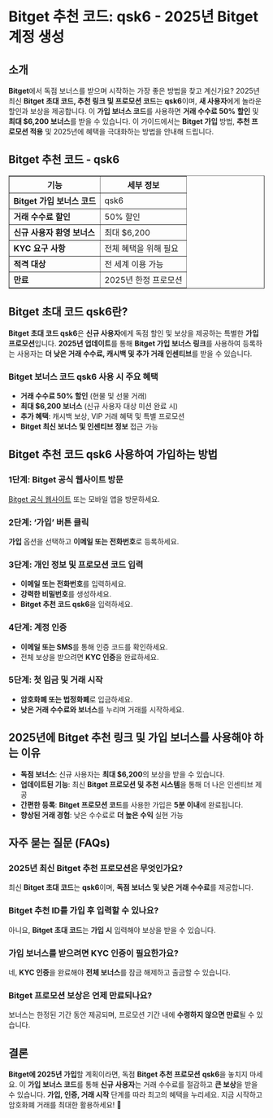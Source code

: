 <h1>Bitget 추천 코드: qsk6 - 2025년 Bitget 계정 생성</h1>

<h2>소개</h2>
<p><strong>Bitget</strong>에서 독점 보너스를 받으며 시작하는 가장 좋은 방법을 찾고 계신가요? 2025년 최신 <strong>Bitget 초대 코드, 추천 링크 및 프로모션 코드</strong>는 <strong>qsk6</strong>이며, <strong>새 사용자</strong>에게 놀라운 할인과 보상을 제공합니다. 이 <strong>가입 보너스 코드</strong>를 사용하면 <strong>거래 수수료 50% 할인</strong> 및 <strong>최대 $6,200 보너스</strong>를 받을 수 있습니다. 이 가이드에서는 <strong>Bitget 가입</strong> 방법, <strong>추천 프로모션 적용</strong> 및 2025년에 혜택을 극대화하는 방법을 안내해 드립니다.</p>

<h2>Bitget 추천 코드 - qsk6</h2>
<table border="1">
    <tr>
        <th>기능</th>
        <th>세부 정보</th>
    </tr>
    <tr>
        <td><strong>Bitget 가입 보너스 코드</strong></td>
        <td>qsk6</td>
    </tr>
    <tr>
        <td><strong>거래 수수료 할인</strong></td>
        <td>50% 할인</td>
    </tr>
    <tr>
        <td><strong>신규 사용자 환영 보너스</strong></td>
        <td>최대 $6,200</td>
    </tr>
    <tr>
        <td><strong>KYC 요구 사항</strong></td>
        <td>전체 혜택을 위해 필요</td>
    </tr>
    <tr>
        <td><strong>적격 대상</strong></td>
        <td>전 세계 이용 가능</td>
    </tr>
    <tr>
        <td><strong>만료</strong></td>
        <td>2025년 한정 프로모션</td>
    </tr>
</table>

<h2>Bitget 초대 코드 qsk6란?</h2>
<p><strong>Bitget 초대 코드 qsk6</strong>은 <strong>신규 사용자</strong>에게 독점 할인 및 보상을 제공하는 특별한 <strong>가입 프로모션</strong>입니다. <strong>2025년 업데이트</strong>를 통해 <strong>Bitget 가입 보너스 링크</strong>를 사용하여 등록하는 사용자는 <strong>더 낮은 거래 수수료, 캐시백 및 추가 거래 인센티브</strong>를 받을 수 있습니다.</p>

<h3>Bitget 보너스 코드 qsk6 사용 시 주요 혜택</h3>
<ul>
    <li><strong>거래 수수료 50% 할인</strong> (현물 및 선물 거래)</li>
    <li><strong>최대 $6,200 보너스</strong> (신규 사용자 대상 미션 완료 시)</li>
    <li><strong>추가 혜택</strong>: 캐시백 보상, VIP 거래 혜택 및 특별 프로모션</li>
    <li><strong>Bitget 최신 보너스 및 인센티브 정보</strong> 접근 가능</li>
</ul>

<h2>Bitget 추천 코드 qsk6 사용하여 가입하는 방법</h2>
<h3>1단계: Bitget 공식 웹사이트 방문</h3>
<p><a href="https://partner.bitget.com/bg/LP3S5U">Bitget 공식 웹사이트</a> 또는 모바일 앱을 방문하세요.</p>

<h3>2단계: ‘가입’ 버튼 클릭</h3>
<p><strong>가입</strong> 옵션을 선택하고 <strong>이메일 또는 전화번호</strong>로 등록하세요.</p>

<h3>3단계: 개인 정보 및 프로모션 코드 입력</h3>
<ul>
    <li><strong>이메일 또는 전화번호</strong>를 입력하세요.</li>
    <li><strong>강력한 비밀번호</strong>를 생성하세요.</li>
    <li><strong>Bitget 추천 코드 qsk6</strong>을 입력하세요.</li>
</ul>

<h3>4단계: 계정 인증</h3>
<ul>
    <li><strong>이메일 또는 SMS</strong>를 통해 인증 코드를 확인하세요.</li>
    <li>전체 보상을 받으려면 <strong>KYC 인증</strong>을 완료하세요.</li>
</ul>

<h3>5단계: 첫 입금 및 거래 시작</h3>
<ul>
    <li><strong>암호화폐 또는 법정화폐</strong>로 입금하세요.</li>
    <li><strong>낮은 거래 수수료와 보너스</strong>를 누리며 거래를 시작하세요.</li>
</ul>

<h2>2025년에 Bitget 추천 링크 및 가입 보너스를 사용해야 하는 이유</h2>
<ul>
    <li><strong>독점 보너스</strong>: 신규 사용자는 <strong>최대 $6,200</strong>의 보상을 받을 수 있습니다.</li>
    <li><strong>업데이트된 기능</strong>: 최신 <strong>Bitget 프로모션 및 추천 시스템</strong>을 통해 더 나은 인센티브 제공</li>
    <li><strong>간편한 등록</strong>: <strong>Bitget 프로모션 코드</strong>를 사용한 가입은 <strong>5분 이내</strong>에 완료됩니다.</li>
    <li><strong>향상된 거래 경험</strong>: 낮은 수수료로 <strong>더 높은 수익</strong> 실현 가능</li>
</ul>

<h2>자주 묻는 질문 (FAQs)</h2>
<h3>2025년 최신 Bitget 추천 프로모션은 무엇인가요?</h3>
<p>최신 <strong>Bitget 초대 코드</strong>는 <strong>qsk6</strong>이며, <strong>독점 보너스 및 낮은 거래 수수료</strong>를 제공합니다.</p>

<h3>Bitget 추천 ID를 가입 후 입력할 수 있나요?</h3>
<p>아니요, <strong>Bitget 초대 코드</strong>는 <strong>가입 시</strong> 입력해야 보상을 받을 수 있습니다.</p>

<h3>가입 보너스를 받으려면 KYC 인증이 필요한가요?</h3>
<p>네, <strong>KYC 인증</strong>을 완료해야 <strong>전체 보너스</strong>를 잠금 해제하고 출금할 수 있습니다.</p>

<h3>Bitget 프로모션 보상은 언제 만료되나요?</h3>
<p>보너스는 한정된 기간 동안 제공되며, 프로모션 기간 내에 <strong>수령하지 않으면 만료</strong>될 수 있습니다.</p>

<h2>결론</h2>
<p><strong>Bitget에 2025년 가입</strong>할 계획이라면, 독점 <strong>Bitget 추천 프로모션</strong> <strong>qsk6</strong>을 놓치지 마세요. 이 <strong>가입 보너스 코드</strong>를 통해 <strong>신규 사용자</strong>는 거래 수수료를 절감하고 <strong>큰 보상</strong>을 받을 수 있습니다. <strong>가입, 인증, 거래 시작</strong> 단계를 따라 최고의 혜택을 누리세요. 지금 시작하고 암호화폐 거래를 최대한 활용하세요! 🚀</p>
